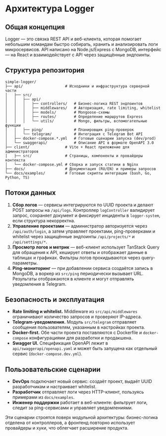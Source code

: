 # Архитектура Logger

## Общая концепция

Logger — это связка REST API и веб-клиента, которая помогает небольшим командам быстро собирать, хранить и анализировать логи микросервисов. API написано на Node.js/Express с MongoDB, интерфейс — на React и взаимодействует с API через защищённые эндпоинты.

## Структура репозитория

```text
simple-logger/
├── api/                   # Исходники и инфраструктура серверной части
│   ├── src/
│   │   ├── api/
│   │   │   ├── controllers/   # Бизнес-логика REST эндпоинтов
│   │   │   ├── middlewares/   # Авторизация, rate limiting, whitelist
│   │   │   ├── models/        # Mongoose-схемы
│   │   │   ├── routes/        # Определение маршрутов Express
│   │   │   └── utils/         # Mongo, фильтры, вспомогательные функции
│   │   ├── ping/              # Планировщик ping-проверок
│   │   └── telegram/          # Интеграция с Telegram Bot API
│   ├── docker-compose.*.yml   # Готовые сценарии запуска (dev/prod)
│   └── swaggerapi/            # Описание API в формате OpenAPI 3.0
├── client/                # Vite + React приложение для администраторов
│   ├── src/               # Страницы, компоненты и провайдеры контекста
│   └── docker-compose.yml # Сборка и запуск статики в Nginx
├── docs/                  # Документация (RU/EN) и примеры запросов
└── docs/examples/         # Готовые скрипты интеграции (bash, Go, Python, TS)
```

## Потоки данных

1. **Сбор логов** — сервисы интегрируются по UUID проекта и делают POST запросы на `/api/logs`. Контроллер `logController` валидирует запрос, сохраняет документ и фиксирует инциденты в `logger-system`, если структура некорректна.
2. **Управление проектами** — администратор авторизуется через `/api/auth/login`, а затем управляет проектами, ping-проверками и whitelist через защищённые эндпоинты `/api/projects/*` и `/api/settings/*`.
3. **Просмотр логов и метрик** — веб-клиент использует TanStack Query для обращения к API, кеширует ответы и отображает данные в таблицах и графиках. Фильтры логов прокидываются через query-параметры.
4. **Ping-мониторинг** — при добавлении сервиса создаётся запись в MongoDB, а воркер из `src/ping` периодически вызывает URL. Результаты отображаются в клиенте и могут отправлять уведомления в Telegram.

## Безопасность и эксплуатация

- **Rate limiting и whitelist.** Middleware из `src/api/middlewares` ограничивают количество запросов и проверяют IP-адреса.
- **Telegram-уведомления.** Модуль `src/telegram` отправляет сообщения пользователям, указанным в настройках проекта.
- **Docker-first.** Обе части проекта поставляются с Dockerfile и `docker-compose` конфигурациями для разработки и продакшена.
- **Swagger UI.** Спецификация OpenAPI лежит в `api/swaggerapi/openapi.yaml` и может быть запущена как отдельный сервис (`docker-compose.dev.yml`).

## Пользовательские сценарии

- **DevOps** подключает новый сервис: создаёт проект, выдаёт UUID разработчикам и настраивает whitelist.
- **Разработчик** отправляет логи через HTTP-клиент, пользуясь примерами из `docs/examples`.
- **Инженер поддержки** работает в веб-клиенте: фильтрует логи, следит за ping-сервисами и управляет уведомлениями.

Эти сценарии строятся поверх модульной архитектуры: бизнес-логика отделена от контроллеров, а фронтенд повторно использует провайдеры и хуки, что облегчает расширение продукта.

